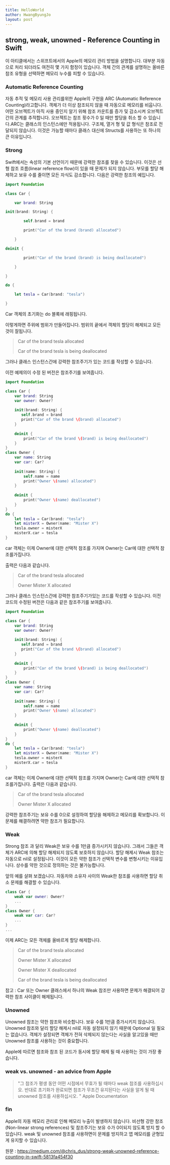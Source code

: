 ```yaml
---
title: HelloWorld
author: HwangByungJo
layout: post
---
```


## strong, weak, unowned - Reference Counting in Swift

이 아티클에서는 스위프트에서의 Apple의 메모리 관리 방법을 설명합니다. 
대부분 자동으로 처리 되더라도 여전히 몇 가지 함정이 있습니다. 
객체 간의 관계를 설명하는 올바른 참조 유형을 선택하면 메모리 누수를 피할 수 있습니다.


### Automatic Reference Counting

자동 추적 및 메모리 사용 관리를위한 Apple의 구현을 ARC (Automatic Reference Counting)라고합니다.
객체가 더 이상 참조되지 않을 때 자동으로 메모리를 비웁니다.
어떤 오브젝트가 아직 사용 중인지 알기 위해 참조 카운트를 증가 및 감소시켜 오브젝트 간의 관계를 추적합니다. 오브젝트는 참조 횟수가 0 일 때만 할당을 취소 할 수 있습니다.ARC는 클래스의 인스턴스에만 적용됩니다. 
구조체, 열거 형 및 값 형식은 참조로 전달되지 않습니다. 
이것은 가능할 때마다 클래스 대신에 Structs를 사용하는 또 하나의 큰 이유입니다.

### Strong

Swift에서는 속성의 기본 선언이기 때문에 강력한 참조를 찾을 수 있습니다. 
이것은 선형 참조 흐름(linear reference flow)이 있을 때 문제가 되지 않습니다. 
부모를 할당 해제하고 보유 수를 줄이면 모든 자식도 감소합니다. 다음은 강력한 참조의 예입니다.



```swift
import Foundation

class Car {

    var brand: String

init(brand: String) {

        self.brand = brand

        print("Car of the brand (brand) allocated")

    }

deinit {

        print("Car of the brand (brand) is being deallocated")

    }

}

do {

    let tesla = Car(brand: "tesla")

}

```



Car 객체의 초기화는 do 블록에 래핑됩니다. 

이렇게하면 주위에 범위가 만들어집니다. 범위의 끝에서 객체의 할당이 해제되고 모든 것이 잘됩니다.



> Car of the brand tesla allocated
>
> Car of the brand tesla is being deallocated



그러나 클래스 인스턴스간에 강력한 참조주기가 있는 코드를 작성할 수 있습니다.

이전 예제의이 수정 된 버전은 참조주기를 보여줍니다.



```swift
import Foundation

class Car {
    var brand: String
    var owner: Owner?
 
    init(brand: String) {
       self.brand = brand
       print("Car of the brand \(brand) allocated")
    }
 
    deinit {
        print("Car of the brand \(brand) is being deallocated")
    }
}
class Owner {
    var name: String
    var car: Car?
 
    init(name: String) {
        self.name = name
        print("Owner \(name) allocated")
    }
 
    deinit {
        print("Owner \(name) deallocated")
    }
}
do {
    let tesla = Car(brand: "tesla")
    let misterX = Owner(name: "Mister X")
    tesla.owner = misterX
    misterX.car = tesla
}
```



 car 객체는 이제 Owner에 대한 선택적 참조를 가지며 Owner는 Car에 대한 선택적 참조를가집니다. 

출력은 다음과 같습니다.



> Car of the brand tesla allocated
>
> Owner Mister X allocated



그러나 클래스 인스턴스간에 강력한 참조주기가있는 코드를 작성할 수 있습니다. 이전 코드의 수정된 버전은 다음과 같은 참조주기를 보여줍니다.



```swift
import Foundation

class Car {
    var brand: String
    var owner: Owner?
 
    init(brand: String) {
       self.brand = brand
       print("Car of the brand \(brand) allocated")
    }
 
    deinit {
        print("Car of the brand \(brand) is being deallocated")
    }
}
class Owner {
    var name: String
    var car: Car?
 
    init(name: String) {
        self.name = name
        print("Owner \(name) allocated")
    }
 
    deinit {
        print("Owner \(name) deallocated")
    }
}
do {
    let tesla = Car(brand: "tesla")
    let misterX = Owner(name: "Mister X")
    tesla.owner = misterX
    misterX.car = tesla
}
```



 car 객체는 이제 Owner에 대한 선택적 참조를 가지며 Owner는 Car에 대한 선택적 참조를가집니다. 출력은 다음과 같습니다.



> Car of the brand tesla allocated
>
> Owner Mister X allocated



강력한 참조주기는 보유 수를 0으로 설정하여 할당을 해제하고 메모리를 확보합니다. 이 문제를 해결하려면 약한 참조가 필요합니다.

### Weak

Strong 참조 과  달리 Weak은 보유 수를 1만큼 증가시키지 않습니다. 그래서 그들은 객체가 ARC에 의해 할당 해제되지 않도록 보호하지 않습니다. 할당 해제시 Weak 참조는 자동으로 nil로 설정됩니다. 이것이 모든 약한 참조가 선택적 변수를 변형시키는 이유입니다. 상수를 약한 것으로 정의하는 것은 불가능합니다.



앞의 예를 살펴 보겠습니다. 자동차와 소유자 사이의 Weak한 참조를 사용하면 할당 취소 문제를 해결할 수 있습니다.



```swift
class Car {
    weak var owner: Owner?
    ...
}
class Owner {
    weak var car: Car?
    ... 
}
...
```



이제 ARC는 모든 객체를 올바르게 할당 해제합니다.

> Car of the brand tesla allocated 
>
> Owner Mister X allocated 
>
> Owner Mister X deallocated 
>
> Car of the brand tesla is being deallocated



 참고 :  Car 또는 Owner 클래스에서 하나의 Weak 참조만 사용하면 문제가 해결되어 강력한 참조 사이클이 해제됩니다.



### Unowned

 Unowned 참조는 약한 참조와 비슷합니다. 보유 수를 1만큼 증가시키지 않습니다. Unowned 참조와 달리 할당 해제시 nil로 자동 설정되지 않기 때문에 Optional 일 필요는 없습니다. 객체가 설정되면 객체가 전혀 삭제되지 않는다는 사실을 알고있을 때만 Unowned 참조를 사용하는 것이 중요합니다.



 Apple에 따르면 참조와 참조 된 코드가 동시에 할당 해제 될 때 사용하는 것이 가장 좋습니다.



### weak vs. unowned - an advice from Apple

> "그 참조가 평생 동안 어떤 시점에서 무효가 될 때마다 weak 참조를 사용하십시오. 반대로 초기화가 완료되면 참조가 무조건 유지된다는 사실을 알게 될 때 unowned 참조를 사용하십시오. " Apple Documentation



### fin

Apple의 자동 메모리 관리로 인해 메모리 누출이 발생하지 않습니다. 비선형 강한 참조(Non-linear strong references) 및 참조주기는 보유 수가 0이되지 않도록 방지 할 수 있습니다. weak 및 unowned 참조를 사용하면이 문제를 방지하고 앱 메모리를 균형있게 유지할 수 있습니다.

원문 : <https://medium.com/@chris_dus/strong-weak-unowned-reference-counting-in-swift-5813fa454f30>




